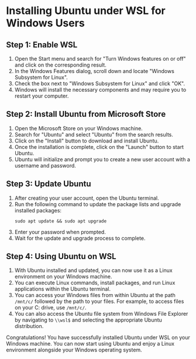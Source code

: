 # Installing Ubuntu under WSL for Windows Users

## Step 1: Enable WSL

1. Open the Start menu and search for "Turn Windows features on or off" and click on the 
   corresponding result.
2. In the Windows Features dialog, scroll down and locate "Windows Subsystem for Linux".
3. Check the box next to "Windows Subsystem for Linux" and click "OK".
4. Windows will install the necessary components and may require you to restart your computer.

## Step 2: Install Ubuntu from Microsoft Store

1. Open the Microsoft Store on your Windows machine.
2. Search for "Ubuntu" and select "Ubuntu" from the search results.
3. Click on the "Install" button to download and install Ubuntu.
4. Once the installation is complete, click on the "Launch" button to start Ubuntu.
5. Ubuntu will initialize and prompt you to create a new user account with a username and password.

## Step 3: Update Ubuntu

1. After creating your user account, open the Ubuntu terminal.
2. Run the following command to update the package lists and upgrade installed packages:
   ```
   sudo apt update && sudo apt upgrade
   ```
3. Enter your password when prompted.
4. Wait for the update and upgrade process to complete.

## Step 4: Using Ubuntu on WSL

1. With Ubuntu installed and updated, you can now use it as a Linux environment on your Windows
   machine.
2. You can execute Linux commands, install packages, and run Linux applications within the Ubuntu
   terminal.
3. You can access your Windows files from within Ubuntu at the path `/mnt/c/` followed by the path
   to your files. For example, to access files on your C: drive, use `/mnt/c/`.
4. You can also access the Ubuntu file system from Windows File Explorer by navigating to `\\wsl$`
   and selecting the appropriate Ubuntu distribution.

Congratulations! You have successfully installed Ubuntu under WSL on your Windows machine. You can
now start using Ubuntu and enjoy a Linux environment alongside your Windows operating system.

